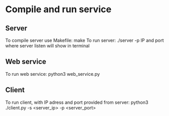 # Compile and run service
## Server
To compile server use Makefile:
make
To run server:
./server -p <port>
IP and port where server listen will show in terminal

## Web service
To run web service:
python3 web_service.py

## Client
To run client, with IP adress and port provided from server:
python3 ./client.py -s <server_ip> -p <server_port>
